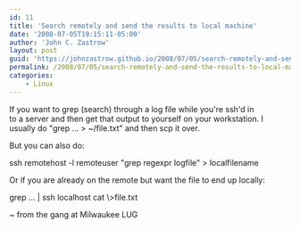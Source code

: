 ```yaml
---
id: 11
title: 'Search remotely and send the results to local machine'
date: '2008-07-05T19:15:11-05:00'
author: 'John C. Zastrow'
layout: post
guid: 'https://johnzastrow.github.io/2008/07/05/search-remotely-and-send-the-results-to-local-machine/'
permalink: /2008/07/05/search-remotely-and-send-the-results-to-local-machine/
categories:
    - Linux
---
```


If you want to grep (search) through a log file while you're ssh'd in  
to a server and then get that output to yourself on your workstation. I  
usually do "grep … &gt; ~/file.txt" and then scp it over.

But you can also do:

 ssh remotehost -l remoteuser "grep regexpr logfile" &gt; localfilename

Or if you are already on the remote but want the file to end up locally:

 grep … | ssh localhost cat \\&gt;file.txt

~ from the gang at Milwaukee LUG